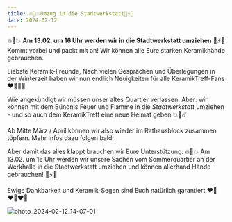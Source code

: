 ```yaml
---
title: 🔥🤛💥Umzug in die Stadtwerkstatt💪⚡️👊
date: 2024-02-12
---
```



🔥🤛💥 **Am 13.02. um 16 Uhr werden wir in die Stadtwerkstatt umziehen** 💪⚡️👊 Kommt vorbei und packt mit an! Wir können alle Eure starken Keramikhände gebrauchen.

Liebste Keramik-Freunde, 
Nach vielen Gesprächen und Überlegungen in der Winterzeit haben wir nun endlich Neuigkeiten für alle KeramikTreff-Fans ❤️‍🔥✊🔥

Wie angekündigt wir müssen unser altes Quartier verlassen. Aber: wir können mit dem Bündnis Feuer und Flamme in die *Stadtwerkstatt* umziehen - und so auch dem KeramikTreff eine neue Heimat geben 💥🤘☄️

Ab Mitte März / April können wir also wieder im Rathausblock zusammen töpfern. Mehr Infos dazu folgen bald!

Aber damit das alles klappt brauchen wir Eure Unterstützung: 
🔥🤛💥 Am 13.02. um 16 Uhr werden wir unsere Sachen vom Sommerquartier an der Werkhalle in die Stadtwerkstatt umziehen und können allerhand Hände gebrauchen! 💪⚡️👊

Ewige Dankbarkeit und Keramik-Segen sind Euch natürlich garantiert ❤️‍🔥❤️‍🔥❤️‍🔥

![photo_2024-02-12_14-07-01](https://github.com/brennovich/feuerundflamme.xyz/assets/115560099/a8e44d71-fbd2-4098-ad4a-bbbd8ba8c1e3)
